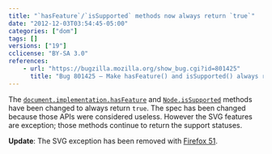 ```yaml
---
title: "`hasFeature`/`isSupported` methods now always return `true`"
date: "2012-12-03T03:54:45-05:00"
categories: ["dom"]
tags: []
versions: ["19"]
cclicense: "BY-SA 3.0"
references:
    - url: "https://bugzilla.mozilla.org/show_bug.cgi?id=801425"
      title: "Bug 801425 – Make hasFeature() and isSupported() always return true"
---
```

The [`document.implementation.hasFeature`](https://developer.mozilla.org/en-US/docs/Web/API/document.implementation.hasFeature) and [`Node.isSupported`](https://developer.mozilla.org/en-US/docs/Web/API/Node.isSupported) methods have been changed to always return `true`. The spec has been changed because those APIs were considered useless. However the SVG features are exception; those methods continue to return the support statuses.

**Update**: The SVG exception has been removed with [Firefox 51](https://www.fxsitecompat.com/en-CA/docs/2016/hasfeature-will-always-return-true-even-for-svg/).
